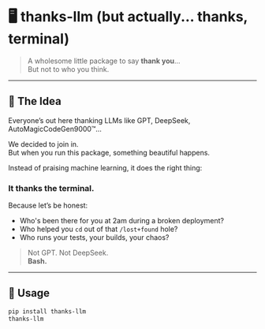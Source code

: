# 🖥️ thanks-llm (but actually... thanks, terminal)

> A wholesome little package to say **thank you**...  
> But not to who you think.

---

## 🙏 The Idea

Everyone’s out here thanking LLMs like GPT, DeepSeek, AutoMagicCodeGen9000™...

We decided to join in.  
But when you run this package, something beautiful happens.

Instead of praising machine learning, it does the right thing:

### It thanks the **terminal**.

Because let’s be honest:

- Who's been there for you at 2am during a broken deployment?
- Who helped you `cd` out of that `/lost+found` hole?
- Who runs your tests, your builds, your chaos?

> Not GPT. Not DeepSeek.  
> **Bash.**

---

## 🚀 Usage

```bash
pip install thanks-llm
thanks-llm

